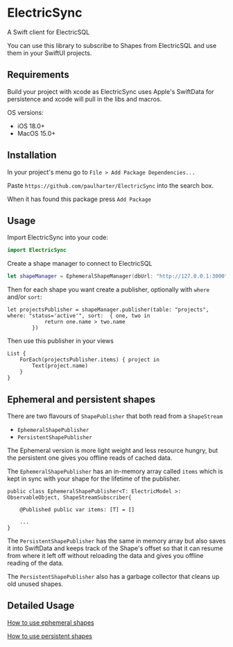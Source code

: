 # ElectricSync

A Swift client for ElectricSQL

You can use this library to subscribe to Shapes from ElectricSQL and use them in your SwiftUI projects.

## Requirements

Build your project with xcode as ElectricSync uses Apple's SwiftData for persistence and xcode will pull in the libs and macros.

OS versions:
- iOS 18.0+
- MacOS 15.0+

## Installation

In your project's menu go to `File > Add Package Dependencies...` 

Paste `https://github.com/paulharter/ElectricSync` into the search box.

When it has found this package press `Add Package`

## Usage

Import ElectricSync into your code:

```swift
import ElectricSync
```

Create a shape manager to connect to ElectricSQL

```swift
let shapeManager = EphemeralShapeManager(dbUrl: "http://127.0.0.1:3000")
```

Then for each shape you want create a publisher, optionally with `where` and/or `sort`:

```
let projectsPublisher = shapeManager.publisher(table: "projects", where: "status='active'", sort:  { one, two in
            return one.name > two.name
        })
```

Then use this publisher in your views

```
List {
    ForEach(projectsPublisher.items) { project in
        Text(project.name)
    }
}
```

## Ephemeral and persistent shapes

There are two flavours of `ShapePublisher` that both read from a `ShapeStream`

- `EphemeralShapePublisher` 
- `PersistentShapePublisher`

The Ephemeral version is more light weight and less resource hungry, but the persistent one gives you offline reads of cached data.


The `EphemeralShapePublisher` has an in-memory array called `items` which is kept in sync with your shape for the lifetime of the publisher. 

```
public class EphemeralShapePublisher<T: ElectricModel >: ObservableObject, ShapeStreamSubscriber{

    @Published public var items: [T] = []
    
    ...
}
```

The `PersistentShapePublisher` has the same in memory array but also saves it into SwiftData and keeps track of the Shape's offset so that it can resume from where it left off without reloading the data and gives you offline reading of the data.

The `PersistentShapePublisher` also has a garbage collector that cleans up old unused shapes.

## Detailed Usage

[How to use ephemeral shapes](./Docs/ephemeral.md)

[How to use persistent shapes](./Docs/persistent.md)




